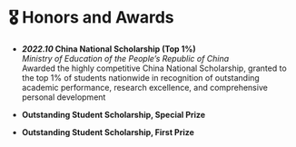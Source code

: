 # 🎖 Honors and Awards
- ***2022.10* China National Scholarship (Top 1%)**\
  *Ministry of Education of the People’s Republic of China*\
   Awarded the highly competitive China National Scholarship, granted to the top 1% of students nationwide in
recognition of outstanding academic performance, research excellence, and comprehensive personal development
- **Outstanding Student Scholarship, Special Prize**

- **Outstanding Student Scholarship, First Prize**
